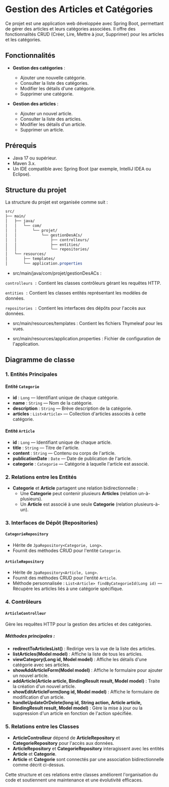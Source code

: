 # Gestion des Articles et Catégories

Ce projet est une application web développée avec Spring Boot, permettant de gérer des articles et leurs catégories associées. Il offre des fonctionnalités CRUD (Créer, Lire, Mettre à jour, Supprimer) pour les articles et les catégories.

## Fonctionnalités

- **Gestion des catégories** :
  - Ajouter une nouvelle catégorie.
  - Consulter la liste des catégories.
  - Modifier les détails d'une catégorie.
  - Supprimer une catégorie.

- **Gestion des articles** :
  - Ajouter un nouvel article.
  - Consulter la liste des articles.
  - Modifier les détails d'un article.
  - Supprimer un article.

## Prérequis

- Java 17 ou supérieur.
- Maven 3.x.
- Un IDE compatible avec Spring Boot (par exemple, IntelliJ IDEA ou Eclipse).

## Structure du projet 
La structure du projet est organisée comme suit :
```css
src/
├── main/
│   ├── java/
│   │   └── com/
│   │       └── projet/
│   │           └── gestionDesACs/
│   │               ├── controlleurs/
│   │               ├── entities/
│   │               └── repositories/
│   └── resources/
│       ├── templates/
│       └── application.properties

```
- src/main/java/com/projet/gestionDesACs :

`controlleurs :` Contient les classes contrôleurs gérant les requêtes HTTP.

`entities :` Contient les classes entités représentant les modèles de données.

`repositories :` Contient les interfaces des dépôts pour l'accès aux données.

- src/main/resources/templates : Contient les fichiers Thymeleaf pour les vues.

- src/main/resources/application.properties : Fichier de configuration de l'application.

 ## Diagramme de classe 

### 1. Entités Principales

#### Entité `Categorie`
- **id** : `Long` — Identifiant unique de chaque catégorie.
- **name** : `String` — Nom de la catégorie.
- **description** : `String` — Brève description de la catégorie.
- **articles** : `List<Article>` — Collection d'articles associés à cette catégorie.

#### Entité `Article`
- **id** : `Long` — Identifiant unique de chaque article.
- **title** : `String` — Titre de l'article.
- **content** : `String` — Contenu ou corps de l'article.
- **publicationDate** : `Date` — Date de publication de l'article.
- **categorie** : `Categorie` — Catégorie à laquelle l'article est associé.

### 2. Relations entre les Entités

- **Categorie** et **Article** partagent une relation bidirectionnelle :
  - Une **Categorie** peut contenir plusieurs **Articles** (relation un-à-plusieurs).
  - Un **Article** est associé à une seule **Categorie** (relation plusieurs-à-un).

### 3. Interfaces de Dépôt (Repositories)

#### `CategorieRepository`
- Hérite de `JpaRepository<Categorie, Long>`.
- Fournit des méthodes CRUD pour l'entité `Categorie`.

#### `ArticleRepository`
- Hérite de `JpaRepository<Article, Long>`.
- Fournit des méthodes CRUD pour l'entité `Article`.
- Méthode personnalisée : `List<Article> findByCategorieId(Long id)` — Récupère les articles liés à une catégorie spécifique.

### 4. Contrôleurs

#### `ArticleControlleur`
Gère les requêtes HTTP pour la gestion des articles et des catégories.

##### Méthodes principales :
- **redirectToArticlesList()** : Redirige vers la vue de la liste des articles.
- **listArticles(Model model)** : Affiche la liste de tous les articles.
- **viewCategory(Long id, Model model)** : Affiche les détails d'une catégorie avec ses articles.
- **showAddArticleForm(Model model)** : Affiche le formulaire pour ajouter un nouvel article.
- **addArticle(Article article, BindingResult result, Model model)** : Traite la création d'un nouvel article.
- **showEditArticleForm(long id, Model model)** : Affiche le formulaire de modification d'un article.
- **handleUpdateOrDelete(long id, String action, Article article, BindingResult result, Model model)** : Gère la mise à jour ou la suppression d'un article en fonction de l'action spécifiée.

### 5. Relations entre les Classes

- **ArticleControlleur** dépend de **ArticleRepository** et **CategorieRepository** pour l'accès aux données.
- **ArticleRepository** et **CategorieRepository** interagissent avec les entités **Article** et **Categorie**.
- **Article** et **Categorie** sont connectés par une association bidirectionnelle comme décrit ci-dessus.

Cette structure et ces relations entre classes améliorent l'organisation du code et soutiennent une maintenance et une évolutivité efficaces.

